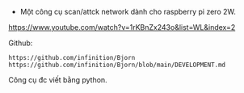 - Một công cụ scan/attck network dành cho raspberry pi zero 2W.

https://www.youtube.com/watch?v=1rKBnZx243o&list=WL&index=2

Github:
```
https://github.com/infinition/Bjorn
https://github.com/infinition/Bjorn/blob/main/DEVELOPMENT.md
```

Công cụ đc viết bằng python.








